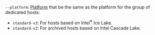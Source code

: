 `--platform`: [Platform](../../compute/concepts/vm-platforms.md) that be the same as the platform for the group of dedicated hosts:

* `standard-v3`: For hosts based on Intel<sup>®</sup> Ice Lake.
* `standard-v2`: For archived hosts based on Intel Cascade Lake.